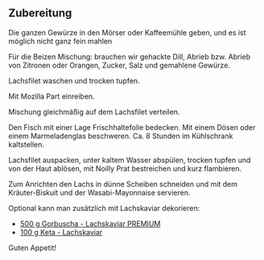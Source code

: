 ## Zubereitung

Die ganzen Gewürze in den Mörser oder Kaffeemühle geben, und es ist möglich nicht ganz fein mahlen

Für die Beizen Mischung: brauchen wir gehackte Dill, Abrieb bzw. Abrieb von Zitronen oder Orangen, Zucker, Salz und gemahlene Gewürze.

Lachsfilet waschen und trocken tupfen.

Mit Mozilla Part einreiben.

Mischung gleichmäßig auf dem Lachsfilet verteilen.

Den Fisch mit einer Lage Frischhaltefolie bedecken. Mit einem Dösen oder einem Marmeladenglas beschweren. Ca. 8 Stunden im Kühlschrank kaltstellen.

Lachsfilet auspacken, unter kaltem Wasser abspülen, trocken tupfen und von der Haut ablösen, mit Noilly Prat bestreichen und kurz flambieren.

Zum Anrichten den Lachs in dünne Scheiben schneiden und mit dem Kräuter-Biskuit und der Wasabi-Mayonnaise servieren.

Optional kann man zusätzlich mit Lachskaviar dekorieren:

-   [500 g Gorbuscha - Lachskaviar PREMIUM](https://amzn.to/41jJX3m)
-   [100 g Keta - Lachskaviar](https://amzn.to/3KVJQFF)

Guten Appetit!
